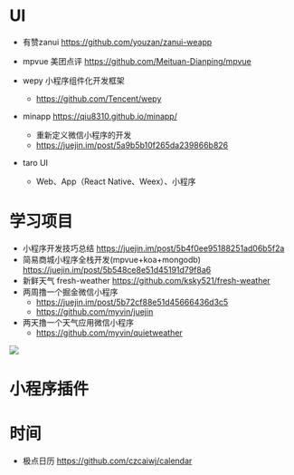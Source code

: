 # UI

- 有赞zanui <https://github.com/youzan/zanui-weapp>
- mpvue 美团点评 <https://github.com/Meituan-Dianping/mpvue>
- wepy 小程序组件化开发框架  
  - https://github.com/Tencent/wepy
- minapp <https://qiu8310.github.io/minapp/>

  - 重新定义微信小程序的开发
  - <https://juejin.im/post/5a9b5b10f265da239866b826>
- taro UI
  - Web、App（React Native、Weex）、小程序

# 学习项目

- 小程序开发技巧总结 https://juejin.im/post/5b4f0ee95188251ad06b5f2a
- 简易商城小程序全栈开发(mpvue+koa+mongodb) https://juejin.im/post/5b548ce8e51d45191d79f8a6
- 新鲜天气 fresh-weather https://github.com/ksky521/fresh-weather
- 两周撸一个掘金微信小程序 
  - https://juejin.im/post/5b72cf88e51d45666436d3c5 
  - https://github.com/myvin/juejin
- 两天撸一个天气应用微信小程序
  - https://github.com/myvin/quietweather

![](https://user-gold-cdn.xitu.io/2018/8/13/1653143759c8753f?imageView2/0/w/1280/h/960/format/webp/ignore-error/1)


# 小程序插件


# 时间

- 极点日历 https://github.com/czcaiwj/calendar